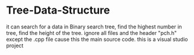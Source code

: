 # Tree-Data-Structure
it can search for a data in Binary search tree, find the highest number in tree, find the height of the tree.
ignore all files and the header "pch.h" except the .cpp file cause this the main source code.
this is a visual studio project
